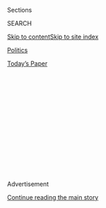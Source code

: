 <div id="app">

<div>

<div>

<div>

<div class="NYTAppHideMasthead css-1q2w90k e1suatyy0">

<div class="section css-ui9rw0 e1suatyy2">

<div class="css-eph4ug er09x8g0">

<div class="css-6n7j50">

</div>

<span class="css-1dv1kvn">Sections</span>

<div class="css-10488qs">

<span class="css-1dv1kvn">SEARCH</span>

</div>

[Skip to content](#site-content)[Skip to site
index](#site-index)

</div>

<div id="masthead-section-label" class="css-1wr3we4 eaxe0e00">

[Politics](https://www.nytimes3xbfgragh.onion/section/politics)

</div>

<div class="css-10698na e1huz5gh0">

</div>

</div>

<div id="masthead-bar-one" class="section hasLinks css-15hmgas e1csuq9d3">

<div class="css-uqyvli e1csuq9d0">

</div>

<div class="css-1uqjmks e1csuq9d1">

</div>

<div class="css-9e9ivx">

[](https://myaccount.nytimes3xbfgragh.onion/auth/login?response_type=cookie&client_id=vi)

</div>

<div class="css-1bvtpon e1csuq9d2">

[Today’s
Paper](https://www.nytimes3xbfgragh.onion/section/todayspaper)

</div>

</div>

</div>

</div>

<div data-aria-hidden="false">

<div id="site-content" data-role="main">

<div>

<div class="css-1aor85t" style="opacity:0.000000001;z-index:-1;visibility:hidden">

<div class="css-1hqnpie">

<div class="css-epjblv">

<span class="css-17xtcya">[Politics](/section/politics)</span><span class="css-x15j1o">|</span><span class="css-fwqvlz">11
Takeaways From The Times’s Investigation Into Trump’s
Wealth</span>

</div>

<div class="css-k008qs">

<div class="css-1iwv8en">

<span class="css-18z7m18"></span>

<div>

</div>

</div>

<span class="css-1n6z4y">https://nyti.ms/2P3FbC1</span>

<div class="css-1705lsu">

<div class="css-4xjgmj">

<div class="css-4skfbu" data-role="toolbar" data-aria-label="Social Media Share buttons, Save button, and Comments Panel with current comment count" data-testid="share-tools">

  - 
  - 
  - 
  - 
    
    <div class="css-6n7j50">
    
    </div>

  - 
  - 

</div>

</div>

</div>

</div>

</div>

</div>

<div id="NYT_TOP_BANNER_REGION" class="css-13pd83m">

</div>

<div id="top-wrapper" class="css-1sy8kpn">

<div id="top-slug" class="css-l9onyx">

Advertisement

</div>

[Continue reading the main
story](#after-top)

<div class="ad top-wrapper" style="text-align:center;height:100%;display:block;min-height:250px">

<div id="top" class="place-ad" data-position="top" data-size-key="top">

</div>

</div>

<div id="after-top">

</div>

</div>

<div id="sponsor-wrapper" class="css-1hyfx7x">

<div id="sponsor-slug" class="css-19vbshk">

Supported by

</div>

[Continue reading the main
story](#after-sponsor)

<div id="sponsor" class="ad sponsor-wrapper" style="text-align:center;height:100%;display:block">

</div>

<div id="after-sponsor">

</div>

</div>

<div class="css-1vkm6nb ehdk2mb0">

# 11 Takeaways From The Times’s Investigation Into Trump’s Wealth

</div>

<div class="css-79elbk" data-testid="photoviewer-wrapper">

<div class="css-z3e15g" data-testid="photoviewer-wrapper-hidden">

</div>

<div class="css-1a48zt4 ehw59r15" data-testid="photoviewer-children">

![<span class="css-16f3y1r e13ogyst0" data-aria-hidden="true">President
Trump received today’s equivalent of over $400 million from the real
estate empire of his father, Fred C. Trump, whose photograph sits behind
him in the Oval
Office.</span><span class="css-cnj6d5 e1z0qqy90" itemprop="copyrightHolder"><span class="css-1ly73wi e1tej78p0">Credit...</span><span><span>Doug
Mills/The New York
Times</span></span></span>](https://static01.graylady3jvrrxbe.onion/images/2018/09/02/us/02inheritance-13/02inheritance-13-articleLarge.jpg?quality=75&auto=webp&disable=upscale)

</div>

</div>

<div class="css-xt80pu e12qa4dv0">

<div class="css-18e8msd">

<div class="css-vp77d3 epjyd6m0">

<div class="css-1baulvz">

By [<span class="css-1baulvz" itemprop="name">Russ
Buettner</span>](https://www.nytimes3xbfgragh.onion/by/russ-buettner),
[<span class="css-1baulvz" itemprop="name">Susanne
Craig</span>](https://www.nytimes3xbfgragh.onion/by/susanne-craig) and
[<span class="css-1baulvz last-byline" itemprop="name">David
Barstow</span>](https://www.nytimes3xbfgragh.onion/by/david-barstow)

</div>

</div>

  - Oct. 2,
    2018

  - 
    
    <div class="css-4xjgmj">
    
    <div class="css-d8bdto" data-role="toolbar" data-aria-label="Social Media Share buttons, Save button, and Comments Panel with current comment count" data-testid="share-tools">
    
      - 
      - 
      - 
      - 
        
        <div class="css-6n7j50">
        
        </div>
    
      - 
      - 
    
    </div>
    
    </div>

</div>

<div class="css-tk9fsr">

[Leer en
español](https://www.nytimes3xbfgragh.onion/es/2018/10/02/investigacion-fortuna-donald-trump/? "Read in Spanish")

</div>

</div>

<div class="section meteredContent css-1r7ky0e" name="articleBody" itemprop="articleBody">

<div class="css-1fanzo5 StoryBodyCompanionColumn">

<div class="css-53u6y8">

[Donald J.
Trump](https://www.nytimes3xbfgragh.onion/2020/07/09/us/politics/trump-taxes.html)
built a business empire and won the presidency proclaiming himself a
self-made billionaire, and he has long insisted that his father, the
legendary New York City builder [Fred C.
Trump](https://www.nytimes3xbfgragh.onion/2020/07/28/us/politics/donald-fred-trump.html),
provided almost no financial help. “I built what I built myself,” the
president has repeatedly said.

But [an investigation by The New York
Times](https://www.nytimes3xbfgragh.onion/interactive/2018/10/02/us/politics/donald-trump-tax-schemes-fred-trump.html)
has revealed that Donald
[Trump](https://www.nytimes3xbfgragh.onion/interactive/2018/10/02/us/politics/donald-trump-tax-schemes-fred-trump.html?action=click&module=Top%20Stories&pgtype=Homepage)
received the equivalent today of at least $413 million from his father’s
real estate empire. What’s more, much of this money came to [Mr. Trump
through dubious tax
schemes](https://www.nytimes3xbfgragh.onion/interactive/2019/05/07/us/politics/donald-trump-taxes.html)
he participated in during the 1990s, including instances of outright
fraud, The Times found.

In all, the president’s parents transferred well over $1 billion in
wealth to their children, which could have produced a
[tax](https://www.nytimes3xbfgragh.onion/2020/07/09/us/politics/trump-taxes.html)
bill of at least $550 million under the 55 percent tax rate on gifts and
inheritances that was in place at the time. Helped by a variety of tax
dodges, the Trumps paid $52.2 million, or about 5 percent, tax returns
show.

The president declined requests over several weeks to comment for this
article.

A lawyer for Mr. Trump, Charles J. Harder, provided a written statement.
“There was no fraud or tax evasion by anyone. The facts upon which The
Times bases its false allegations are extremely inaccurate,” he said.
“President Trump had virtually no involvement whatsoever with these
matters,” he continued, saying the president had delegated those tasks
to relatives and tax professionals. “The affairs were handled by other
Trump family members who were not experts themselves and therefore
relied entirely upon the aforementioned licensed professionals to ensure
full compliance with the law.”

</div>

</div>

<div class="css-1fanzo5 StoryBodyCompanionColumn">

<div class="css-53u6y8">

*\[Read* [*the full
statement*](https://int.graylady3jvrrxbe.onion/data/documenthelper/353-trump-inheritance-taxes-statement/2986a100d3d19a917cdc/optimized/full.pdf#page=1?action=click&module=Intentional&pgtype=Article)*\]*

In a statement on behalf of the
[Trump](https://www.nytimes3xbfgragh.onion/interactive/2019/05/07/us/politics/donald-trump-taxes.html)
family, the president’s brother, Robert Trump, said, “All appropriate
gift and estate tax returns were filed, and the required taxes were
paid.”

Since [Donald
Trump](https://www.nytimes3xbfgragh.onion/interactive/2018/10/02/us/politics/donald-trump-tax-schemes-fred-trump.html)
first refused to release his income tax returns, his campaign and then
his presidency have been suffused with questions about the extent and
sources of his wealth, questions that have only intensified with the
Russia investigation. The Times’s new reporting reveals little about his
recent business dealings. But the investigation — based on a vast trove
of confidential tax returns and financial records, and at more than
13,000 words one of the longest investigative articles ever published in
The Times — offers the first comprehensive examination of the inherited
fortune and tax dodges that guaranteed Mr. Trump a gilded life.

Here are some key
takeaways.

## The Trumps’ tax maneuvers show a pattern of deception, tax experts say

The line between legal tax avoidance and illegal tax evasion is often
murky, and there is no shortage of clever tax-avoidance tricks that have
been blessed by either the courts or the Internal Revenue Service
itself; the wealthiest Americans rarely pay anything close to full
freight. The Trumps’ tax maneuvers met with little resistance from the
I.R.S., The Times found.

But tax experts briefed on The Times’s findings said the Trumps appeared
to have done more than exploit legal loopholes. They said the conduct
described here represented a pattern of deception and obfuscation that
repeatedly prevented the I.R.S. from taxing large transfers of wealth to
Fred Trump’s
children.

</div>

</div>

<div class="css-1fanzo5 StoryBodyCompanionColumn">

<div class="css-53u6y8">

## Donald Trump began reaping wealth from his father’s real estate empire as a toddler

In Donald Trump’s version of how he got rich, he was the master
dealmaker who broke free from his father’s “tiny” Brooklyn and Queens
real estate operation and built a $10 billion empire that would slap the
Trump name on hotels, high-rises, casinos and golf courses the world
over.

</div>

</div>

<div class="css-79elbk" data-testid="photoviewer-wrapper">

<div class="css-z3e15g" data-testid="photoviewer-wrapper-hidden">

</div>

<div class="css-1a48zt4 ehw59r15" data-testid="photoviewer-children">

![<span class="css-16f3y1r e13ogyst0" data-aria-hidden="true">Mr. Trump
in 1982 atop Trump Tower, a Manhattan skyscraper that his father’s money
helped build and that established him as a major player in New
York.</span><span class="css-cnj6d5 e1z0qqy90" itemprop="copyrightHolder"><span class="css-1ly73wi e1tej78p0">Credit...</span><span>Fred
R. Conrad/The New York
Times</span></span>](https://static01.graylady3jvrrxbe.onion/images/2018/09/02/nyregion/02inheritance15/xxinheritance15-articleLarge.jpg?quality=75&auto=webp&disable=upscale)

</div>

</div>

<div class="css-1fanzo5 StoryBodyCompanionColumn">

<div class="css-53u6y8">

But The Times’s investigation makes clear that in every era of Mr.
Trump’s life, his finances were deeply entwined with, and dependent
on, his father’s wealth. By age 3, he was earning $200,000 a year in
today’s dollars from his father’s empire. He was a millionaire by age 8.
In his 40s and 50s, he was receiving more than $5 million a year.

There was a clear pattern to this largess: When his son began expensive
new projects, Fred Trump increased his help. In the late 1970s, when
Donald Trump crossed the river into the glittering precincts of
Manhattan — converting the old Commodore Hotel near Grand Central
Terminal into a Grand Hyatt — his father opened a spigot of loans. When
he made his first forays into Atlantic City casinos a few years later,
his father devised a plan to sharply increase the flow of
aid.

## That ‘small loan’ of $1 million was actually at least $60.7 million — much of it never repaid

In Mr. Trump’s books and TV shows and on the campaign trail, a central
trope of his self-mythology has been that, as he began building his own
empire, the only financial help he got from his father was a $1 million
loan. Not only that: “I had to pay him back with interest.”

In fact, The Times found, Fred Trump lent his son at least $60.7
million, or $140 million in today’s dollars. Much of it was never
repaid, records
show.

## Fred Trump wove a safety net that rescued his son from one bad bet after another

As the 1980s ended, Donald Trump’s big bets began to go bust — Trump
Shuttle, the Plaza Hotel, the Atlantic City casinos. But as he careened
from one financial disaster to another, family partnerships and
companies dramatically increased their payouts.

Between 1989 and 1992, four of the entities that Fred Trump created paid
his son today’s equivalent of $8.3 million. And when Donald Trump
pleaded with bankers for an emergency line of credit, he used as
collateral the stake his father had given him in a group of apartment
buildings.

</div>

</div>

<div class="css-1fanzo5 StoryBodyCompanionColumn">

<div class="css-53u6y8">

Tax records also reveal that at the peak of Mr. Trump’s financial
distress, in 1990, his father extracted an extraordinary sum — nearly
$50 million — from his empire. While The Times could find no evidence
that Fred Trump made any significant debt payments, charitable donations
or personal expenditures, there are indications that he wanted plenty of
cash on hand to bail out his son if need be.

That was what happened at Trump’s Castle casino, where an $18.4 million
bond payment was due in December 1990. Fred Trump dispatched a trusted
bookkeeper to Atlantic City with checks to buy $3.5 million in casino
chips without placing a bet. With this ruse — an illegal loan under New
Jersey gaming laws, resulting in a $65,000 civil penalty — Donald Trump
narrowly avoided defaulting on his
bonds.

## The Trumps turned an $11 million loan debt into a legally questionable tax write-off

By 1987, Donald Trump’s loan debt to his father had grown to at least
$11 million. Had Fred Trump simply forgiven the debt, his son would have
owed millions in income taxes. They found another solution — one that
appears to constitute both an unreported multimillion-dollar gift and an
illegal tax write-off.

That December, records show, Fred Trump spent $15.5 million to buy a 7.5
percent stake in Trump Palace, his son’s condo tower rising on the Upper
East Side of Manhattan. Four years later, tax returns and financial
statements show, Fred Trump sold that stake for just $10,000. The buyer,
other documents indicate, was his
son.

</div>

</div>

<div style="max-width:100%;margin:0 auto">

<div class="css-17dprlf" data-id="100000004799217" data-slug="news-tips-article-promo" style="max-width:580px">

</div>

</div>

<div class="css-1fanzo5 StoryBodyCompanionColumn">

<div class="css-53u6y8">

According to tax experts, with Trump Palace condos selling briskly,
selling shares worth $15.5 million to your son for a mere sliver of that
would constitute a multimillion-dollar gift under I.R.S. rules. But Fred
Trump’s tax returns show no such gift to Donald Trump. What they do
reveal is that he used the transaction to declare an enormous tax
write-off. That appears to violate federal tax law that prohibits
deducting any loss from the sale or exchange of property between family
members.

In all, Fred Trump dodged roughly $8 million in gift taxes and $5
million in income taxes on the transaction.

</div>

</div>

<div class="css-1fanzo5 StoryBodyCompanionColumn">

<div class="css-53u6y8">

## Father and son set out to create the myth of a self-made billionaire

All told, The Times documented 295 distinct streams of revenue Fred
Trump created over five decades to channel wealth to his son.

But the partnership between Donald Trump and his father was about more
than the pursuit, and the preservation, of riches. They were also
confederates in a more ambitious project: creating the myth of Donald J.
Trump, Self-Made Billionaire. If Fred Trump was the silent partner,
helping finance the accouterments of wealth, it was Donald Trump who
spun them into a seductive narrative.

Emblematic of this dynamic is Trump Tower, the talisman of privilege
that established Donald Trump as a player in New York. Fred Trump’s
money helped build it. His son recognized and exploited its iconic power
as the primary stage for both “The Apprentice” and his presidential
campaign.

## Donald Trump tried to change his ailing father’s will, setting off a family reckoning

In December 1990, Donald Trump sent his father a document that left him
both angered and alarmed. It was a codicil seeking to make a variety of
changes to Fred Trump’s will. Among them: strengthening provisions that
made Donald Trump sole executor of his estate. But amid Mr. Trump’s
financial shambles — it was the month of the $3.5 million Trump’s Castle
rescue — Fred Trump feared that the document potentially put his life’s
work at risk, that his son might use the empire as collateral to save
his own failing businesses, according to depositions given years later
during a family dispute.

Fred Trump rebuffed the maneuver, refusing to sign the codicil. But the
episode prompted a family reckoning: Fred Trump was aging and ailing.
Without speedy intervention, he could die leaving a vast estate — not
just his real estate empire, but also tens of millions of dollars in
cash — vulnerable to the 55 percent inheritance tax.

So with Donald Trump playing a central role, the family formulated a
plan that included unorthodox tax strategies that experts told The Times
were legally dubious and, in some cases, appeared to be fraudulent.

## The Trumps created a company that siphoned cash from the empire

The first major component was creating a company called All County
Building Supply & Maintenance. On paper, All County was Fred Trump’s
purchasing agent, buying everything from boilers to cleaning supplies.
But All County was, in fact, a company only on paper, records and
interviews show — a vehicle to siphon cash from Fred Trump’s empire by
simply marking up purchases already made by his employees. Those
millions in markups, effectively untaxed gifts, then flowed to All
County’s owners — Donald Trump, his siblings and a cousin.

</div>

</div>

<div class="css-1fanzo5 StoryBodyCompanionColumn">

<div class="css-53u6y8">

Lee-Ford Tritt, a leading expert in gift and estate tax law at the
University of Florida, said the Trumps’ use of All County was “highly
suspicious” and could constitute criminal tax fraud. “It certainly looks
like a disguised gift,” he
said.

</div>

</div>

<div class="css-79elbk" data-testid="photoviewer-wrapper">

<div class="css-z3e15g" data-testid="photoviewer-wrapper-hidden">

</div>

<div class="css-1a48zt4 ehw59r15" data-testid="photoviewer-children">

<div class="css-1xdhyk6 erfvjey0">

<span class="css-1ly73wi e1tej78p0">Image</span>

<div class="css-zjzyr8">

<div data-testid="lazyimage-container" style="height:257.1333333333334px">

</div>

</div>

</div>

<span class="css-16f3y1r e13ogyst0" data-aria-hidden="true">In President
Trump’s version of how he got rich, he was the master dealmaker who
parlayed a $1 million loan from his father into a $10 billion
empire.</span><span class="css-cnj6d5 e1z0qqy90" itemprop="copyrightHolder"><span class="css-1ly73wi e1tej78p0">Credit...</span><span>Marilynn
K. Yee/The New York Times</span></span>

</div>

</div>

<div class="css-1fanzo5 StoryBodyCompanionColumn">

<div class="css-53u6y8">

All County also had an insidious downside for Fred Trump’s tenants. He
used the padded invoices to justify higher rent increases in
rent-regulated buildings, records show.

Mr. Harder, the president’s lawyer, disputed The Times’s reporting:
“Should The Times state or imply that President Trump participated in
fraud, tax evasion or any other crime, it will be exposing itself to
substantial liability and damages for
defamation.”

## The Trump parents dodged hundreds of millions in gift taxes by grossly undervaluing the assets they would pass on

With the cash flowing out of Fred Trump’s empire, the Trumps began
transferring ownership of the lion’s share of the empire itself to
Donald Trump and his siblings. The vehicle they created to do that was a
special kind of trust called a grantor-retained annuity trust, or GRAT.

The purpose of a GRAT is to pass wealth across generations without
paying the 55 percent estate tax. The Trump parents did have to pay gift
taxes based on one crucial number: the market value of Fred Trump’s
empire. But The Times found evidence that they dodged hundreds of
millions of dollars in gift taxes by submitting tax returns that grossly
undervalued the assets placed in two GRATs, one for each parent.

Fred Trump’s 1995 gift tax return claimed that the 25 apartment
complexes and other properties in the trusts were worth just $41.4
million. The implausibility of this claim would be made plain in 2004,
when banks valued that same real estate at nearly $900
million.

</div>

</div>

<div class="audioFigureHeading">

<div class="css-1et479a">

![](https://static01.graylady3jvrrxbe.onion/images/2017/01/29/podcasts/the-daily-album-art/the-daily-album-art-articleInline-v2.jpg?quality=75&auto=webp&disable=upscale)

</div>

### Listen to ‘The Daily’: How Trump Really Got Rich

<span class="css-59o34k">We don’t have President Trump’s tax returns.
But we have his father’s.</span>

</div>

<div class="css-qe9gm7">

<div>

</div>

</div>

<div class="css-1fanzo5 StoryBodyCompanionColumn">

<div class="css-53u6y8">

“They play around with valuations in extreme ways,” said Mr. Tritt, the
tax law expert, who was briefed on The Times’s findings. “There are
dramatic fluctuations depending on their purpose.”

Mr. Harder, the president’s lawyer, said: “All estate matters were
handled by licensed attorneys, licensed C.P.A.’s and licensed real
estate appraisers who followed all laws and rules
strictly.”

## After Fred Trump’s death, his empire’s most valuable asset was an I.O.U. from Donald Trump

When Fred Trump died in June 1999 at the age of 93, the vast bulk of his
empire was nowhere to be found in his estate — testament to the success
of the tax strategies devised by the Trumps in the early 1990s. The
single largest item included in his estate tax return was a $10.3
million I.O.U. from Donald Trump, money his son appears to have borrowed
the year before he died. As for the remnants of empire left in Fred
Trump’s estate, the tax return cited appraisals that once again grossly
understated their market values.

As their father’s executors, Donald, Maryanne and Robert Trump were
legally responsible for the accuracy of his estate tax return. They were
obligated not only to give the I.R.S. a complete accounting of the value
of his estate’s assets, but also to disclose all the taxable gifts he
had made during his lifetime. If they knew anything was wrong and failed
to reveal it, tax experts said, they could be in violation of tax law.

Mr. Harder, the president’s lawyer, defended the tax returns filed by
the Trumps. “The returns and tax positions that The Times now attacks
were examined in real time by the relevant taxing authorities,” he said.
“These matters have now been closed for more than a
decade.”

## Donald Trump got a windfall when the empire was sold. But he may have left money on the table.

In 2003, once again in financial trouble, Donald Trump began engineering
the sale of the empire Fred Trump had hoped would never leave the
family. The sale, completed in 2004, brought him his biggest payday ever
from his father: His cut was $177.3 million, or $236.2 million in
today’s dollars. But as it turned out, banks at the time valued the
empire at hundreds of millions more than the sale price. Donald Trump,
master dealmaker, had sold low.

</div>

</div>

</div>

<div>

</div>

<div>

</div>

<div>

</div>

<div>

<div id="bottom-wrapper" class="css-1ede5it">

<div id="bottom-slug" class="css-l9onyx">

Advertisement

</div>

[Continue reading the main
story](#after-bottom)

<div id="bottom" class="ad bottom-wrapper" style="text-align:center;height:100%;display:block;min-height:90px">

</div>

<div id="after-bottom">

</div>

</div>

</div>

</div>

</div>

## Site Index

<div>

</div>

## Site Information Navigation

  - [© <span>2020</span> <span>The New York Times
    Company</span>](https://help.nytimes3xbfgragh.onion/hc/en-us/articles/115014792127-Copyright-notice)

<!-- end list -->

  - [NYTCo](https://www.nytco.com/)
  - [Contact
    Us](https://help.nytimes3xbfgragh.onion/hc/en-us/articles/115015385887-Contact-Us)
  - [Work with us](https://www.nytco.com/careers/)
  - [Advertise](https://nytmediakit.com/)
  - [T Brand Studio](http://www.tbrandstudio.com/)
  - [Your Ad
    Choices](https://www.nytimes3xbfgragh.onion/privacy/cookie-policy#how-do-i-manage-trackers)
  - [Privacy](https://www.nytimes3xbfgragh.onion/privacy)
  - [Terms of
    Service](https://help.nytimes3xbfgragh.onion/hc/en-us/articles/115014893428-Terms-of-service)
  - [Terms of
    Sale](https://help.nytimes3xbfgragh.onion/hc/en-us/articles/115014893968-Terms-of-sale)
  - [Site
    Map](https://spiderbites.nytimes3xbfgragh.onion)
  - [Help](https://help.nytimes3xbfgragh.onion/hc/en-us)
  - [Subscriptions](https://www.nytimes3xbfgragh.onion/subscription?campaignId=37WXW)

</div>

</div>

</div>

</div>
